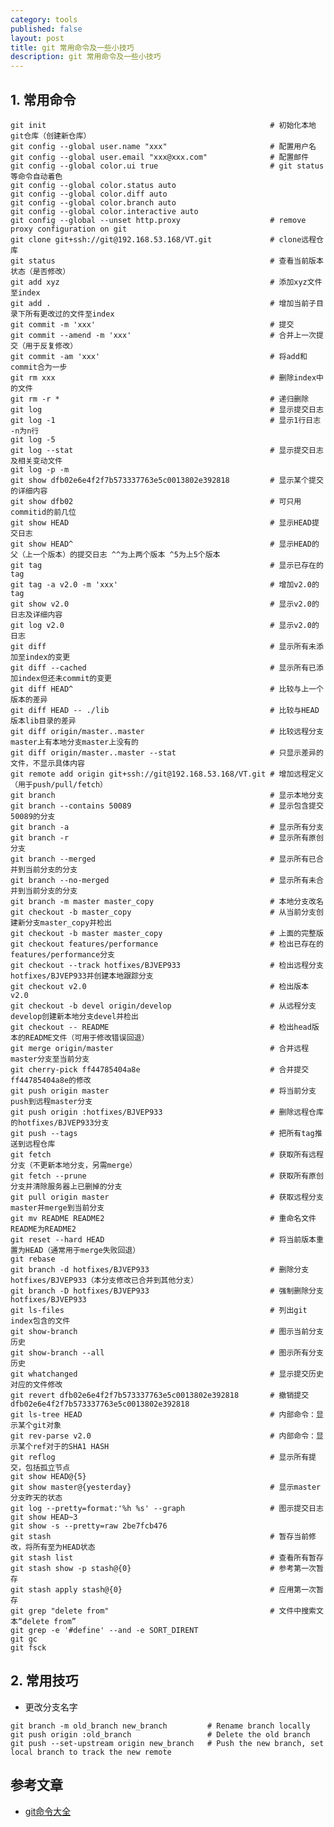 ```yaml
---
category: tools
published: false
layout: post
title: git 常用命令及一些小技巧
description: git 常用命令及一些小技巧
---
```



## 1. 常用命令

    git init                                                  # 初始化本地git仓库（创建新仓库）
    git config --global user.name "xxx"                       # 配置用户名
    git config --global user.email "xxx@xxx.com"              # 配置邮件
    git config --global color.ui true                         # git status等命令自动着色
    git config --global color.status auto
    git config --global color.diff auto
    git config --global color.branch auto
    git config --global color.interactive auto
    git config --global --unset http.proxy                    # remove  proxy configuration on git
    git clone git+ssh://git@192.168.53.168/VT.git             # clone远程仓库
    git status                                                # 查看当前版本状态（是否修改）
    git add xyz                                               # 添加xyz文件至index
    git add .                                                 # 增加当前子目录下所有更改过的文件至index
    git commit -m 'xxx'                                       # 提交
    git commit --amend -m 'xxx'                               # 合并上一次提交（用于反复修改）
    git commit -am 'xxx'                                      # 将add和commit合为一步
    git rm xxx                                                # 删除index中的文件
    git rm -r *                                               # 递归删除
    git log                                                   # 显示提交日志
    git log -1                                                # 显示1行日志 -n为n行
    git log -5
    git log --stat                                            # 显示提交日志及相关变动文件
    git log -p -m
    git show dfb02e6e4f2f7b573337763e5c0013802e392818         # 显示某个提交的详细内容
    git show dfb02                                            # 可只用commitid的前几位
    git show HEAD                                             # 显示HEAD提交日志
    git show HEAD^                                            # 显示HEAD的父（上一个版本）的提交日志 ^^为上两个版本 ^5为上5个版本
    git tag                                                   # 显示已存在的tag
    git tag -a v2.0 -m 'xxx'                                  # 增加v2.0的tag
    git show v2.0                                             # 显示v2.0的日志及详细内容
    git log v2.0                                              # 显示v2.0的日志
    git diff                                                  # 显示所有未添加至index的变更
    git diff --cached                                         # 显示所有已添加index但还未commit的变更
    git diff HEAD^                                            # 比较与上一个版本的差异
    git diff HEAD -- ./lib                                    # 比较与HEAD版本lib目录的差异
    git diff origin/master..master                            # 比较远程分支master上有本地分支master上没有的
    git diff origin/master..master --stat                     # 只显示差异的文件，不显示具体内容
    git remote add origin git+ssh://git@192.168.53.168/VT.git # 增加远程定义（用于push/pull/fetch）
    git branch                                                # 显示本地分支
    git branch --contains 50089                               # 显示包含提交50089的分支
    git branch -a                                             # 显示所有分支
    git branch -r                                             # 显示所有原创分支
    git branch --merged                                       # 显示所有已合并到当前分支的分支
    git branch --no-merged                                    # 显示所有未合并到当前分支的分支
    git branch -m master master_copy                          # 本地分支改名
    git checkout -b master_copy                               # 从当前分支创建新分支master_copy并检出
    git checkout -b master master_copy                        # 上面的完整版
    git checkout features/performance                         # 检出已存在的features/performance分支
    git checkout --track hotfixes/BJVEP933                    # 检出远程分支hotfixes/BJVEP933并创建本地跟踪分支
    git checkout v2.0                                         # 检出版本v2.0
    git checkout -b devel origin/develop                      # 从远程分支develop创建新本地分支devel并检出
    git checkout -- README                                    # 检出head版本的README文件（可用于修改错误回退）
    git merge origin/master                                   # 合并远程master分支至当前分支
    git cherry-pick ff44785404a8e                             # 合并提交ff44785404a8e的修改
    git push origin master                                    # 将当前分支push到远程master分支
    git push origin :hotfixes/BJVEP933                        # 删除远程仓库的hotfixes/BJVEP933分支
    git push --tags                                           # 把所有tag推送到远程仓库
    git fetch                                                 # 获取所有远程分支（不更新本地分支，另需merge）
    git fetch --prune                                         # 获取所有原创分支并清除服务器上已删掉的分支
    git pull origin master                                    # 获取远程分支master并merge到当前分支
    git mv README README2                                     # 重命名文件README为README2
    git reset --hard HEAD                                     # 将当前版本重置为HEAD（通常用于merge失败回退）
    git rebase
    git branch -d hotfixes/BJVEP933                           # 删除分支hotfixes/BJVEP933（本分支修改已合并到其他分支）
    git branch -D hotfixes/BJVEP933                           # 强制删除分支hotfixes/BJVEP933
    git ls-files                                              # 列出git index包含的文件
    git show-branch                                           # 图示当前分支历史
    git show-branch --all                                     # 图示所有分支历史
    git whatchanged                                           # 显示提交历史对应的文件修改
    git revert dfb02e6e4f2f7b573337763e5c0013802e392818       # 撤销提交dfb02e6e4f2f7b573337763e5c0013802e392818
    git ls-tree HEAD                                          # 内部命令：显示某个git对象
    git rev-parse v2.0                                        # 内部命令：显示某个ref对于的SHA1 HASH
    git reflog                                                # 显示所有提交，包括孤立节点
    git show HEAD@{5}
    git show master@{yesterday}                               # 显示master分支昨天的状态
    git log --pretty=format:'%h %s' --graph                   # 图示提交日志
    git show HEAD~3
    git show -s --pretty=raw 2be7fcb476
    git stash                                                 # 暂存当前修改，将所有至为HEAD状态
    git stash list                                            # 查看所有暂存
    git stash show -p stash@{0}                               # 参考第一次暂存
    git stash apply stash@{0}                                 # 应用第一次暂存
    git grep "delete from"                                    # 文件中搜索文本“delete from”
    git grep -e '#define' --and -e SORT_DIRENT
    git gc
    git fsck



## 2. 常用技巧

- 更改分支名字  

```
git branch -m old_branch new_branch         # Rename branch locally    
git push origin :old_branch                 # Delete the old branch    
git push --set-upstream origin new_branch   # Push the new branch, set local branch to track the new remote
```


## 参考文章

- [git命令大全](https://gist.github.com/guweigang/9848271)